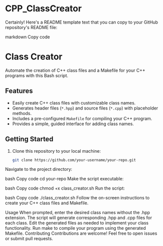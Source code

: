 # CPP_ClassCreator
Certainly! Here's a README template text that you can copy to your GitHub repository's README file:

markdown
Copy code
# Class Creator

Automate the creation of C++ class files and a Makefile for your C++ programs with this Bash script.

## Features

- Easily create C++ class files with customizable class names.
- Generates header files (`*.hpp`) and source files (`*.cpp`) with placeholder methods.
- Includes a pre-configured `Makefile` for compiling your C++ program.
- Provides a simple, guided interface for adding class names.

## Getting Started

1. Clone this repository to your local machine:

   ```bash
   git clone https://github.com/your-username/your-repo.git
Navigate to the project directory:

bash
Copy code
cd your-repo
Make the script executable:

bash
Copy code
chmod +x class_creator.sh
Run the script:

bash
Copy code
./class_creator.sh
Follow the on-screen instructions to create your C++ class files and Makefile.

Usage
When prompted, enter the desired class names without the .hpp extension.
The script will generate corresponding .hpp and .cpp files for each class.
Edit the generated files as needed to implement your class functionality.
Run make to compile your program using the generated Makefile.
Contributing
Contributions are welcome! Feel free to open issues or submit pull requests.
